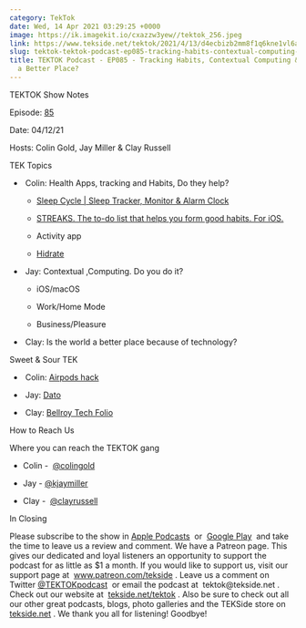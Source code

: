 ```yaml
---
category: TekTok
date: Wed, 14 Apr 2021 03:29:25 +0000
image: https://ik.imagekit.io/cxazzw3yew//tektok_256.jpeg
link: https://www.tekside.net/tektok/2021/4/13/d4ecbizb2mm8f1q6kne1vl6ayxl2t1
slug: tektok-tektok-podcast-ep085-tracking-habits-contextual-computing-is-the-world-a-better-place
title: TEKTOK Podcast - EP085 - Tracking Habits, Contextual Computing & Is the World
  a Better Place?
---
```


<p class="">TEKTOK Show Notes</p><p class="">Episode: <a href="http://tekside.net/tektok?format=rss"><span>85</span></a></p><p class="">Date: 04/12/21</p><p class="">Hosts: Colin Gold, Jay Miller &amp; Clay Russell</p><p class=""></p><p class="">TEK Topics</p><ul><li><p class="">&nbsp;Colin: Health Apps, tracking and Habits, Do they help?</p><ul><li><p class=""><a href="https://www.sleepcycle.com/"><span>Sleep Cycle | Sleep Tracker, Monitor &amp; Alarm Clock</span></a></p></li><li><p class=""><a href="https://streaksapp.com/"><span>STREAKS. The to-do list that helps you form good habits. For iOS.</span></a></p></li><li><p class="">Activity app</p></li><li><p class=""><a href="https://hidratespark.com/"><span>Hidrate</span></a>&nbsp;</p></li></ul></li><li><p class="">&nbsp;Jay: Contextual ,Computing. Do you do it?</p><ul><li><p class="">iOS/macOS</p></li><li><p class="">Work/Home Mode</p></li><li><p class="">Business/Pleasure</p></li></ul></li><li><p class="">&nbsp;Clay: Is the world a better place because of technology?</p></li></ul><p class=""></p><p class="">Sweet &amp; Sour TEK</p><ul><li><p class="">&nbsp;Colin: <a href="https://www.cultofmac.com/676290/how-to-make-airpods-pro-fit-any-ears/"><span>Airpods hack</span></a></p></li><li><p class="">&nbsp;Jay: <a href="https://apps.apple.com/app/dato/id1470584107"><span>Dato</span></a></p></li><li><p class="">&nbsp;Clay: <a href="https://bellroy.com/products/tech-folio"><span>Bellroy Tech Folio</span></a></p></li></ul><p class=""></p><p class="">How to Reach Us</p><p class="">Where you can reach the TEKTOK gang</p><ul><li><p class="">Colin -&nbsp; <a href="http://twitter.com/colingold"><span>@colingold</span></a>&nbsp;</p></li><li><p class="">Jay - <a href="http://twitter.com/kjaymiller"><span>@kjaymiller</span></a></p></li><li><p class="">Clay -&nbsp; <a href="http://twitter.com/clayrussell"><span>@clayrussell</span></a>&nbsp;&nbsp;</p></li></ul><p class=""></p><p class="">In Closing</p><p class="">Please subscribe to the show in <a href="https://podcasts.apple.com/us/podcast/tektok-podcast/id875056387"><span>Apple Podcasts</span></a>&nbsp; or&nbsp; <a href="https://goo.gl/app/playmusic?ibi=com.google.PlayMusic&amp;isi=691797987&amp;ius=googleplaymusic&amp;link=https://play.google.com/music/m/Ifbau5sq4uurrg4hifug5oacshq?t%3DTEKTOK_Podcast_-_The_TEKSide_Network"><span>Google Play</span></a>&nbsp; and take the time to leave us a review and comment. We have a Patreon page. This gives our dedicated and loyal listeners an opportunity to support the podcast for as little as $1 a month. If you would like to support us, visit our support page at&nbsp; <a href="http://www.patreon.com/tekside"><span>www.patreon.com/tekside</span></a> . Leave us a comment on Twitter <a href="http://twitter.com/%23!/TEKTOKpodcast"><span>@TEKTOKpodcast</span></a>&nbsp; or email the podcast at&nbsp; <span>tektok@tekside.net</span> . Check out our website at&nbsp; <a href="http://tekside.net/tektok/"><span>tekside.net/tektok</span></a> . Also be sure to check out all our other great podcasts, blogs, photo galleries and the TEKSide store on&nbsp; <a href="http://tekside.net/"><span>tekside.net</span></a> . We thank you all for listening! Goodbye!</p>